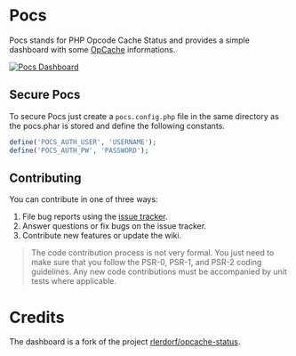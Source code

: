 # Pocs
Pocs stands for PHP Opcode Cache Status and provides a simple dashboard with some [OpCache](http://php.net/manual/en/book.opcache.php)
informations.

[![Pocs Dashboard](https://raw.githubusercontent.com/dspasic/Pocs/share/doc/images/pocs-dashboard.png)](https://raw.githubusercontent.com/dspasic/Pocs/share/doc/images/pocs-dashboard.png)

## Secure Pocs
To secure Pocs just create a `pocs.config.php` file in the same directory as the pocs.phar is stored and define the
following constants. 

```php
define('POCS_AUTH_USER', 'USERNAME');
define('POCS_AUTH_PW', 'PASSWORD');
```

## Contributing

You can contribute in one of three ways:

1. File bug reports using the [issue tracker](https://github.com/dspasic/Pocs/issues).
2. Answer questions or fix bugs on the issue tracker.
3. Contribute new features or update the wiki.

> The code contribution process is not very formal. You just need to make sure that you follow the PSR-0, PSR-1, and PSR-2 coding guidelines. Any new code contributions must be accompanied by unit tests where applicable.

# Credits

The dashboard is a fork of the project [rlerdorf/opcache-status](https://github.com/rlerdorf/opcache-status).
